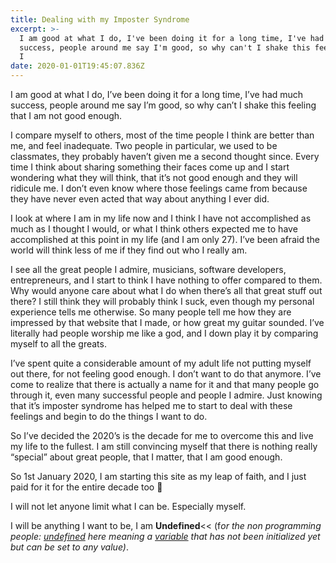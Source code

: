 ```yaml
---
title: Dealing with my Imposter Syndrome
excerpt: >-
  I am good at what I do, I've been doing it for a long time, I've had much
  success, people around me say I'm good, so why can't I shake this feeling that
  I
date: 2020-01-01T19:45:07.836Z
---
```

I am good at what I do, I’ve been doing it for a long time, I’ve had much success, people around me say I’m good, so why can’t I shake this feeling that I am not good enough.

I compare myself to others, most of the time people I think are better than me, and feel inadequate. Two people in particular, we used to be classmates, they probably haven’t given me a second thought since. Every time I think about sharing something their faces come up and I start wondering what they will think, that it’s not good enough and they will ridicule me. I don’t even know where those feelings came from because they have never even acted that way about anything I ever did.

I look at where I am in my life now and I think I have not accomplished as much as I thought I would, or what I think others expected me to have accomplished at this point in my life (and I am only 27). I’ve been afraid the world will think less of me if they find out who I really am.

I see all the great people I admire, musicians, software developers, entrepreneurs, and I start to think I have nothing to offer compared to them. Why would anyone care about what I do when there’s all that great stuff out there? I still think they will probably think I suck, even though my personal experience tells me otherwise. So many people tell me how they are impressed by that website that I made, or how great my guitar sounded. I’ve literally had people worship me like a god, and I down play it by comparing myself to all the greats.

I’ve spent quite a considerable amount of my adult life not putting myself out there, for not feeling good enough. I don’t want to do that anymore. I’ve come to realize that there is actually a name for it and that many people go through it, even many successful people and people I admire. Just knowing that it’s imposter syndrome has helped me to start to deal with these feelings and begin to do the things I want to do.

So I’ve decided the 2020’s is the decade for me to overcome this and live my life to the fullest. I am still convincing myself that there is nothing really “special” about great people, that I matter, that I am good enough.

So 1st January 2020, I am starting this site as my leap of faith, and I just paid for it for the entire decade too 🙂

I will not let anyone limit what I can be. Especially myself.

I will be anything I want to be, I am **Undefined**<< (f*or the non programming people: [undefined](https://en.wikipedia.org/wiki/Undefined_value) here meaning a [variable](https://en.wikipedia.org/wiki/Variable_(computer_science)) that has not been initialized yet but can be set to any value)*.
